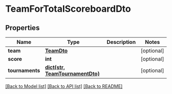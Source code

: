 # TeamForTotalScoreboardDto

## Properties
Name | Type | Description | Notes
------------ | ------------- | ------------- | -------------
**team** | [**TeamDto**](TeamDto.md) |  | [optional] 
**score** | **int** |  | [optional] 
**tournaments** | [**dict(str, TeamTournamentDto)**](TeamTournamentDto.md) |  | [optional] 

[[Back to Model list]](../README.md#documentation-for-models) [[Back to API list]](../README.md#documentation-for-api-endpoints) [[Back to README]](../README.md)

